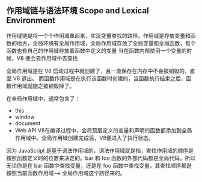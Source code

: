 ## 作用域链与语法环境 Scope and Lexical Environment

作用域链是将一个个作用域串起来，实现变量查找的路径。作用域是存放变量和函数的地方，全局环境有全局作用域，全局作用域存放了全局变量和全局函数，每个函数也有自己的作用域存放着函数中定义的变量
当在函数内部使用一个变量的时候，V8 便会去作用域中去查找

全局作用域是在 V8 启动过程中就创建了，且一直保存在内存中不会被销毁的，直至 V8 退出。 而函数作用域是在执行该函数时创建的，当函数执行结束之后，函数作用域就随之被销毁掉了。

在全局作用域中，通常包含了：
- this
- window
- document
- Web API
V8在编译过程中，会将顶层定义的变量和声明的函数都添加到全局作用域中。全局作用域创建完成后，V8便进入了执行状态。

因为 JavaScript 是基于词法作用域的，词法作用域就是指，查找作用域的顺序是按照函数定义时的位置来决定的。bar 和 foo 函数的外部代码都是全局代码，所以无论你是在 bar 函数中查找变量，还是在 foo 函数中查找变量，其查找顺序都是按照当前函数作用域–> 全局作用域这个路径来的。

